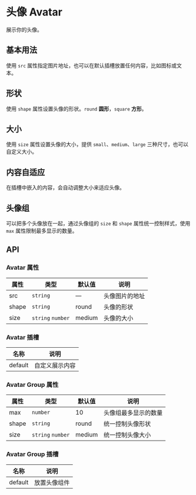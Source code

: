 # 头像 Avatar
展示你的头像。


## 基本用法
使用 `src` 属性指定图片地址，也可以在默认插槽放置任何内容，比如图标或文本。
<demo src="./demo/avatar/basic.vue"/>


## 形状
使用 `shape` 属性设置头像的形状。`round` **圆形**，`square` **方形**。
<demo src="./demo/avatar/shape.vue"/>


## 大小
使用 `size` 属性设置头像的大小，提供 `small`、`medium`、`large` 三种尺寸，也可以自定义大小。
<demo src="./demo/avatar/size.vue"/>


## 内容自适应
在插槽中嵌入的内容，会自动调整大小来适应头像。
<demo src="./demo/avatar/auto.vue"/>


## 头像组
可以把多个头像放在一起，通过头像组的 `size` 和 `shape` 属性统一控制样式，使用 `max` 属性限制最多显示的数量。
<demo src="./demo/avatar/group.vue"/>


## API
### Avatar 属性
| 属性 | 类型 | 默认值 | 说明 |
| --- | --- | --- | --- |
| src | `string` | — | 头像图片的地址 |
| shape | `string` | round | 头像的形状 |
| size | `string` `number` | medium | 头像的大小 |

### Avatar 插槽
| 名称 | 说明 |
| --- | --- |
| default | 自定义展示内容 |

### Avatar Group 属性
| 属性 | 类型 | 默认值 | 说明 |
| --- | --- | --- | --- |
| max | `number` | 10 | 头像组最多显示的数量 |
| shape | `string` | round | 统一控制头像形状 |
| size | `string` `number` | medium | 统一控制头像大小 |

### Avatar Group 插槽
| 名称 | 说明 |
| --- | --- |
| default | 放置头像组件 |
